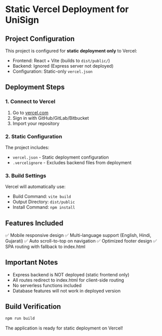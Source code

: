 # Static Vercel Deployment for UniSign

## Project Configuration
This project is configured for **static deployment only** to Vercel:
- Frontend: React + Vite (builds to `dist/public/`)
- Backend: Ignored (Express server not deployed)
- Configuration: Static-only `vercel.json`

## Deployment Steps

### 1. Connect to Vercel
1. Go to [vercel.com](https://vercel.com)
2. Sign in with GitHub/GitLab/Bitbucket
3. Import your repository

### 2. Static Configuration
The project includes:
- `vercel.json` - Static deployment configuration
- `.vercelignore` - Excludes backend files from deployment

### 3. Build Settings
Vercel will automatically use:
- Build Command: `vite build`
- Output Directory: `dist/public`
- Install Command: `npm install`

## Features Included
✅ Mobile responsive design
✅ Multi-language support (English, Hindi, Gujarati)
✅ Auto scroll-to-top on navigation
✅ Optimized footer design
✅ SPA routing with fallback to index.html

## Important Notes
- Express backend is NOT deployed (static frontend only)
- All routes redirect to index.html for client-side routing
- No serverless functions included
- Database features will not work in deployed version

## Build Verification
```bash
npm run build
```

The application is ready for static deployment on Vercel!